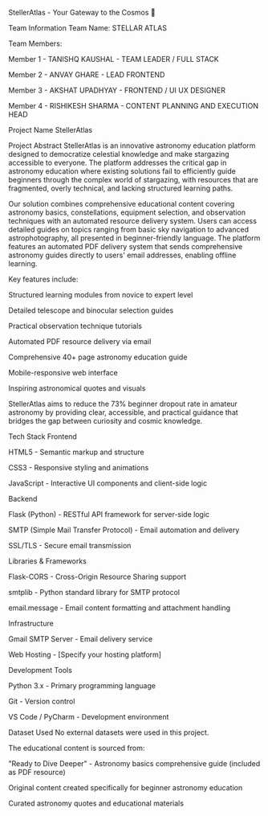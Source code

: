 StellerAtlas - Your Gateway to the Cosmos 🌌

Team Information
Team Name: STELLAR ATLAS

Team Members:

Member 1 - TANISHQ KAUSHAL - TEAM LEADER / FULL STACK

Member 2 - ANVAY GHARE - LEAD FRONTEND

Member 3 - AKSHAT UPADHYAY - FRONTEND / UI UX DESIGNER

Member 4 - RISHIKESH SHARMA - CONTENT PLANNING AND EXECUTION HEAD

Project Name
StellerAtlas

Project Abstract
StellerAtlas is an innovative astronomy education platform designed to democratize celestial knowledge and make stargazing accessible to everyone. The platform addresses the critical gap in astronomy education where existing solutions fail to efficiently guide beginners through the complex world of stargazing, with resources that are fragmented, overly technical, and lacking structured learning paths.

Our solution combines comprehensive educational content covering astronomy basics, constellations, equipment selection, and observation techniques with an automated resource delivery system. Users can access detailed guides on topics ranging from basic sky navigation to advanced astrophotography, all presented in beginner-friendly language. The platform features an automated PDF delivery system that sends comprehensive astronomy guides directly to users' email addresses, enabling offline learning.

Key features include:

Structured learning modules from novice to expert level

Detailed telescope and binocular selection guides

Practical observation technique tutorials

Automated PDF resource delivery via email

Comprehensive 40+ page astronomy education guide

Mobile-responsive web interface

Inspiring astronomical quotes and visuals

StellerAtlas aims to reduce the 73% beginner dropout rate in amateur astronomy by providing clear, accessible, and practical guidance that bridges the gap between curiosity and cosmic knowledge.

Tech Stack
Frontend

HTML5 - Semantic markup and structure

CSS3 - Responsive styling and animations

JavaScript - Interactive UI components and client-side logic

Backend

Flask (Python) - RESTful API framework for server-side logic

SMTP (Simple Mail Transfer Protocol) - Email automation and delivery

SSL/TLS - Secure email transmission

Libraries & Frameworks

Flask-CORS - Cross-Origin Resource Sharing support

smtplib - Python standard library for SMTP protocol

email.message - Email content formatting and attachment handling

Infrastructure

Gmail SMTP Server - Email delivery service

Web Hosting - [Specify your hosting platform]

Development Tools

Python 3.x - Primary programming language

Git - Version control

VS Code / PyCharm - Development environment

Dataset Used
No external datasets were used in this project.

The educational content is sourced from:

"Ready to Dive Deeper" - Astronomy basics comprehensive guide (included as PDF resource)

Original content created specifically for beginner astronomy education

Curated astronomy quotes and educational materials

